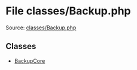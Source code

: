 File classes/Backup.php
=========

Source: [classes/Backup.php](https://github.com/PrestaShop/PrestaShop/blob/1.5.0.13/classes/Backup.php)


Classes
-------

* [BackupCore](class.BackupCore.md)

